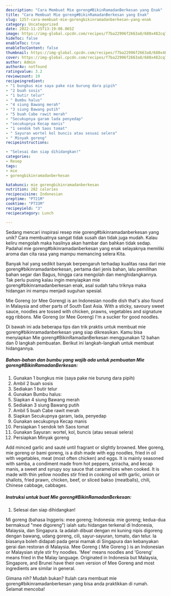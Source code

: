 ```yaml
---
description: "Cara Membuat Mie goreng#BikinRamadanBerkesan yang Enak"
title: "Cara Membuat Mie goreng#BikinRamadanBerkesan yang Enak"
slug: 1257-cara-membuat-mie-gorengbikinramadanberkesan-yang-enak
category: Uncategorized
date: 2022-11-25T13:19:08.065Z
image: https://img-global.cpcdn.com/recipes/f7ba22996f2663a8/680x482cq70/mie-gorengbikinramadanberkesan-foto-resep-utama.jpg
hideToc: false
enableToc: true
enableTocContent: false
thumbnail: https://img-global.cpcdn.com/recipes/f7ba22996f2663a8/680x482cq70/mie-gorengbikinramadanberkesan-foto-resep-utama.jpg
cover: https://img-global.cpcdn.com/recipes/f7ba22996f2663a8/680x482cq70/mie-gorengbikinramadanberkesan-foto-resep-utama.jpg
author: Admin
authorAv: notfound
ratingvalue: 3.2
reviewcount: 19
recipeingredient:
- "1 bungkus mie saya pake nie burung dara pipih"
- "2 buah sosis"
- "1 butir telur"
- " Bumbu halus"
- "4 siung Bawang merah"
- "3 siung Bawang putih"
- "5 buah Cabe rawit merah"
- "Secukupnya garam lada penyedap"
- "secukupnya Kecap manis"
- "1 sendok teh Saos tomat"
- " Sayuran wortel kol buncis atau sesuai selera"
- " Minyak goreng"
recipeinstructions:

- "Selesai dan siap dihidangkan!"
categories:
- Resep
tags:
- mie
- gorengbikinramadanberkesan

katakunci: mie gorengbikinramadanberkesan 
nutrition: 282 calories
recipecuisine: Indonesian
preptime: "PT21M"
cooktime: "PT33M"
recipeyield: "3"
recipecategory: Lunch

---
```





Sedang mencari inspirasi resep mie goreng#bikinramadanberkesan yang unik? Cara membuatnya sangat tidak susah dan tidak juga mudah. Kalau keliru mengolah maka hasilnya akan hambar dan bahkan tidak sedap. Padahal mie goreng#bikinramadanberkesan yang enak selayaknya memiliki aroma dan cita rasa yang mampu memancing selera Kita.





Banyak hal yang sedikit banyak berpengaruh terhadap kualitas rasa dari mie goreng#bikinramadanberkesan, pertama dari jenis bahan, lalu pemilihan bahan segar dan Bagus, hingga cara mengolah dan menghidangkannya. Tak perlu pusing kalau ingin menyiapkan mie goreng#bikinramadanberkesan enak,      asal sudah tahu triknya maka hidangan ini mampu menjadi suguhan spesial.














Mie Goreng (or Mee Goreng) is an Indonesian noodle dish that&#39;s also found in Malaysia and other parts of South East Asia. With a sticky, savoury sweet sauce, noodles are tossed with chicken, prawns, vegetables and signature egg ribbons. Mie Goreng (or Mee Goreng) I&#39;m a sucker for good noodles.






Di bawah ini ada beberapa tips dan trik praktis untuk membuat mie goreng#bikinramadanberkesan yang siap dikreasikan. Kamu bisa menyiapkan Mie goreng#BikinRamadanBerkesan menggunakan 12 bahan dan 0 langkah pembuatan. Berikut ini langkah-langkah untuk membuat hidangannya.

<!--inarticleads1-->

##### Bahan-bahan dan bumbu yang wajib ada untuk pembuatan Mie goreng#BikinRamadanBerkesan:

1. Gunakan 1 bungkus mie (saya pake nie burung dara pipih)
1. Ambil 2 buah sosis
1. Sediakan 1 butir telur
1. Gunakan  Bumbu halus:
1. Siapkan 4 siung Bawang merah
1. Sediakan 3 siung Bawang putih
1. Ambil 5 buah Cabe rawit merah
1. Siapkan Secukupnya garam, lada, penyedap
1. Gunakan secukupnya Kecap manis
1. Persiapkan 1 sendok teh Saos tomat
1. Gunakan  Sayuran: wortel, kol, buncis (atau sesuai selera)
1. Persiapkan  Minyak goreng


Add minced garlic and sauté until fragrant or slightly browned. Mee goreng, mie goreng or bami goreng, is a dish made with egg noodles, fried in oil with vegetables, meat (most often chicken) and eggs. It is mainly seasoned with samba, a condiment made from hot peppers, sriracha, and kecap manis, a sweet and syrupy soy sauce that caramelizes when cooked. It is made with thin yellow noodles stir fried in cooking oil with garlic, onion or shallots, fried prawn, chicken, beef, or sliced bakso (meatballs), chili, Chinese cabbage, cabbages. 

<!--inarticleads2-->

##### Instruksi untuk buat Mie goreng#BikinRamadanBerkesan:


1. Selesai dan siap dihidangkan!

Mi goreng (bahasa Inggeris: mee goreng; Indonesia: mie goreng; kedua-dua bermaksud &#34;mee digoreng&#34;) ialah satu hidangan terkenal di Indonesia, Malaysia, dan Singapura. Ia adalah dibuat dengan mi kuning nipis digoreng dengan bawang, udang goreng, cili, sayur-sayuran, tomato, dan telur. Ia biasanya boleh didapati pada gerai mamak di Singapura dan kebanyakan gerai dan restoran di Malaysia. Mee Goreng ( Mie Goreng ) is an Indonesian or Malaysian style stir fry noodles. &#39;Mee&#39; means noodles and &#39;Goreng&#39; means fried in the Malay language. Originated in Indonesia but Malaysia, Singapore, and Brunei have their own version of Mee Goreng and most ingredients are similar in general. 

Gimana nih? Mudah bukan? Itulah cara membuat mie goreng#bikinramadanberkesan yang bisa anda praktikkan di rumah. Selamat mencoba!
